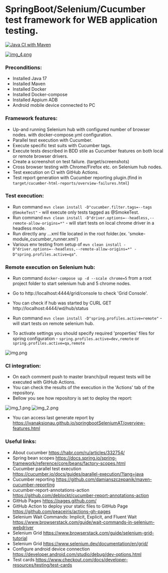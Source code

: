 # SpringBoot/Selenium/Cucumber test framework for WEB application testing.

[![Java CI with Maven](https://github.com/IvanAksionau/springbootSeleniumAT/actions/workflows/ci_settings.yml/badge.svg)](https://github.com/IvanAksionau/springbootSeleniumAT/actions/workflows/ci_settings.yml)

[![img_4.png](img_4.png)](https://ivanaksionau.github.io/springbootSeleniumAT/cucumber-html-reports/overview-features.html)

### Preconditions:

* Installed Java 17
* Installed Maven
* Installed Docker
* Installed Docker-compose
* Installed Appium ADB
* Android mobile device connected to PC

### Framework features:

* Up-and running Selenium hub with configured number of browser nodes. with docker-compose.yml configuration.
* Parallel test execution with Cucumber.
* Execute specific test suits with Cucumber tags.
* Execute tests described in BDD stile as Cucumber features on both local or remote browser drivers.
* Create a screenshot on test failure. (target/screenshots)
* Cross browser testing with Chrome/Firefox etc. on Selenium hub nodes.
* Test execution on CI with GitHub Actions.
* Test report generation with Cucumber reporting plugin.(find in ```target/cucumber-html-reports/overview-failures.html```)

### Test execution:

- Run command ```mvn clean install -D"cucumber.filter.tags=--tags @SmokeTest"``` - will execute only tests tagged as @SmokeTest.
- Run command ```mvn clean install -D"driver.options=--headless,--remote-allow-origins=*"``` - will start tests on local chrome driver in a headless mode.
- Run directly any ...xml file located in the root folder.(ex. 'smoke-module_cucumber_runner.xml')
- Various env testing from setup of ```mvn clean install -D"driver.options=--headless,--remote-allow-origins=*" -D"spring.profiles.active=qa"```.

### Remote execution on Selenium hub:

- Run command ```docker-compose up -d --scale chrome=5``` from a root project folder to start selenium hub and 5 chrome nodes.
- Go to http://localhost:4444/grid/console to check 'Grid Console'.
- You can check if hub was started by CURL GET http://localhost:4444/wd/hub/status

- Run command ```mvn clean install -D"spring.profiles.active=remote"``` - will start tests on remote selenium hub.
- To activate settings you should specify required 'properties' files for spring configuration - ```spring.profiles.active=dev,remote``` or ```spring.profiles.active=qa,remote```

![img.png](img.png)

### CI integration:

- On each comment push to master branch/pull request tests will be executed with GitHub Actions.
- You can check the results of the execution in the 'Actions' tab of the repository.
- Bellow you see how repository is set to deploy the report:

![img_1.png](img_1.png)
![img_2.png](img_2.png)

- You can access last generate report by https://ivanaksionau.github.io/springbootSeleniumAT/overview-features.html

### Useful links:

- About cucumber https://habr.com/ru/articles/332754/
- Spring bean scopes https://docs.spring.io/spring-framework/reference/core/beans/factory-scopes.html
- Cucumber parallel test execution https://cucumber.io/docs/guides/parallel-execution/?lang=java
- Cucumber reporting https://github.com/damianszczepanik/maven-cucumber-reporting
- cucumber-report-annotations-action https://github.com/deblockt/cucumber-report-annotations-action
- GitHub Pages https://pages.github.com/
- GitHub Action to deploy your static files to GitHub Page https://github.com/peaceiris/actions-gh-pages
- Selenium Wait Commands: Implicit, Explicit, and Fluent Wait https://www.browserstack.com/guide/wait-commands-in-selenium-webdriver
- Selenium Grid https://www.browserstack.com/guide/selenium-grid-tutorial
- Selenium Grid https://www.selenium.dev/documentation/en/grid/
- Configure android device connection https://developer.android.com/studio/debug/dev-options.html
- Test cards https://www.checkout.com/docs/developer-resources/testing/test-cards